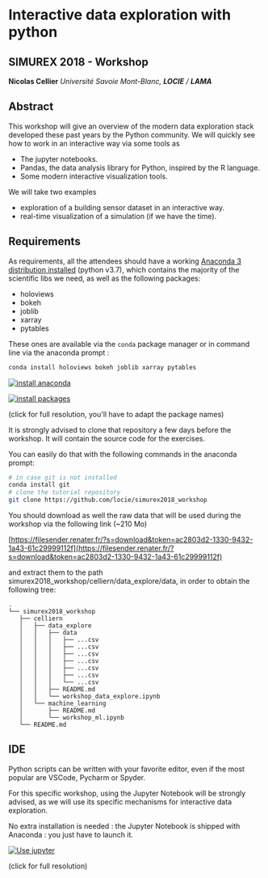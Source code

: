 # Interactive data exploration with python

## SIMUREX 2018 - Workshop

**Nicolas Cellier** *Université Savoie Mont-Blanc, **LOCIE** / **LAMA***

## Abstract

This workshop will give an overview of the modern data exploration stack developed these past years by the Python community. We will quickly see how to work in an interactive way via some tools as

- The jupyter notebooks.
- Pandas, the data analysis library for Python, inspired by the R language.
- Some modern interactive visualization tools.

We will take two examples

- exploration of a building sensor dataset in an interactive way.
- real-time visualization of a simulation (if we have the time).

## Requirements

As requirements, all the attendees should have a working [Anaconda 3 distribution installed](https://www.anaconda.com/download/) (python v3.7), which contains the majority of the scientific libs we need, as well as the following packages:

- holoviews
- bokeh
- joblib
- xarray
- pytables

These ones are available via the `conda` package manager or in command line via the anaconda prompt :

```bash
conda install holoviews bokeh joblib xarray pytables
```

[![install anaconda](https://github.com/locie/simurex2018_workshop/blob/master/screncasts/install_anaconda.gif)](https://raw.githubusercontent.com/locie/simurex2018_workshop/master/screncasts/install_anaconda.mp4)

[![install packages](https://github.com/locie/simurex2018_workshop/blob/master/screncasts/install_package.gif)](https://raw.githubusercontent.com/locie/simurex2018_workshop/master/screncasts/install_package.mp4)

(click for full resolution, you'll have to adapt the package names)

It is strongly advised to clone that repository a few days before the workshop. It will contain the source code for the exercises.

You can easily do that with the following commands in the anaconda prompt:

```bash
# in case git is not installed
conda install git
# clone the tutorial repository
git clone https://github.com/locie/simurex2018_workshop
```

You should download as well the raw data that will be used during the workshop via the following link (~210 Mo)

[https://filesender.renater.fr/?s=download&token=ac2803d2-1330-9432-1a43-61c29999112f](https://filesender.renater.fr/?s=download&token=ac2803d2-1330-9432-1a43-61c29999112f)

and extract them to the path simurex2018_workshop/celliern/data_explore/data, in order to obtain the following tree:

    .
    └── simurex2018_workshop
       ├── celliern
       │   ├── data_explore
       │   │   ├── data
       │   │   │   ├── ...csv
       │   │   │   ├── ...csv
       │   │   │   ├── ...csv
       │   │   │   ├── ...csv
       │   │   │   ├── ...csv
       │   │   │   ├── ...csv
       │   │   │   └── ...csv
       │   │   ├── README.md
       │   │   └── workshop_data_explore.ipynb
       │   └── machine_learning
       │       ├── README.md
       │       └── workshop_ml.ipynb
       └── README.md

## IDE

Python scripts can be written with your favorite editor, even if the most popular are VSCode, Pycharm or Spyder.

For this specific workshop, using the Jupyter Notebook will be strongly advised, as we will use its specific mechanisms for interactive data exploration.

No extra installation is needed : the Jupyter Notebook is shipped with Anaconda : you just have to launch it.

[![Use jupyter](https://github.com/locie/simurex2018_workshop/blob/master/screncasts/jupyter_screencast.gif)](https://raw.githubusercontent.com/locie/simurex2018_workshop/master/screncasts/jupyter_screencast.mp4)

(click for full resolution)
